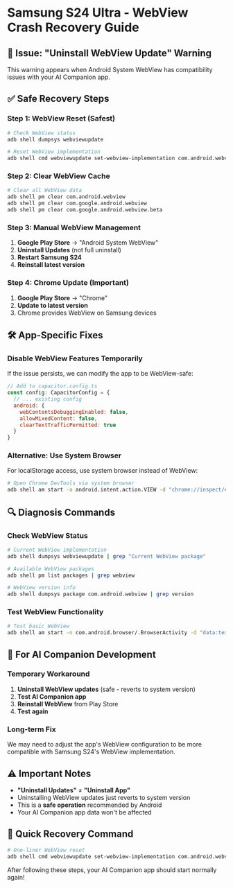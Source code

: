 # Samsung S24 Ultra - WebView Crash Recovery Guide

## 🚨 Issue: "Uninstall WebView Update" Warning

This warning appears when Android System WebView has compatibility issues with your AI Companion app.

## ✅ Safe Recovery Steps

### Step 1: WebView Reset (Safest)
```bash
# Check WebView status
adb shell dumpsys webviewupdate

# Reset WebView implementation
adb shell cmd webviewupdate set-webview-implementation com.android.webview
```

### Step 2: Clear WebView Cache
```bash
# Clear all WebView data
adb shell pm clear com.android.webview
adb shell pm clear com.google.android.webview
adb shell pm clear com.google.android.webview.beta
```

### Step 3: Manual WebView Management
1. **Google Play Store** → "Android System WebView"
2. **Uninstall Updates** (not full uninstall)
3. **Restart Samsung S24**
4. **Reinstall latest version**

### Step 4: Chrome Update (Important)
1. **Google Play Store** → "Chrome"
2. **Update to latest version**
3. Chrome provides WebView on Samsung devices

## 🛠️ App-Specific Fixes

### Disable WebView Features Temporarily
If the issue persists, we can modify the app to be WebView-safe:

```javascript
// Add to capacitor.config.ts
const config: CapacitorConfig = {
  // ... existing config
  android: {
    webContentsDebuggingEnabled: false,
    allowMixedContent: false,
    clearTextTrafficPermitted: true
  }
}
```

### Alternative: Use System Browser
For localStorage access, use system browser instead of WebView:
```bash
# Open Chrome DevTools via system browser
adb shell am start -a android.intent.action.VIEW -d "chrome://inspect/#devices"
```

## 🔍 Diagnosis Commands

### Check WebView Status
```bash
# Current WebView implementation
adb shell dumpsys webviewupdate | grep "Current WebView package"

# Available WebView packages
adb shell pm list packages | grep webview

# WebView version info
adb shell dumpsys package com.android.webview | grep version
```

### Test WebView Functionality
```bash
# Test basic WebView
adb shell am start -n com.android.browser/.BrowserActivity -d "data:text/html,<h1>WebView Test</h1>"
```

## 🎯 For AI Companion Development

### Temporary Workaround
1. **Uninstall WebView updates** (safe - reverts to system version)
2. **Test AI Companion app** 
3. **Reinstall WebView** from Play Store
4. **Test again**

### Long-term Fix
We may need to adjust the app's WebView configuration to be more compatible with Samsung S24's WebView implementation.

## ⚠️ Important Notes

- **"Uninstall Updates"** ≠ **"Uninstall App"**
- Uninstalling WebView updates just reverts to system version
- This is a **safe operation** recommended by Android
- Your AI Companion app data won't be affected

## 🚀 Quick Recovery Command

```bash
# One-liner WebView reset
adb shell cmd webviewupdate set-webview-implementation com.android.webview && adb shell pm clear com.android.webview && echo "WebView reset complete - restart device"
```

After following these steps, your AI Companion app should start normally again!
